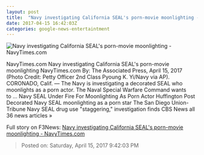 ```yaml
---
layout: post
title:  "Navy investigating California SEAL's porn-movie moonlighting - NavyTimes.com"
date: 2017-04-15 16:42:03Z
categories: google-news-entertaintment
---
```


![Navy investigating California SEAL's porn-movie moonlighting - NavyTimes.com](http://snagfilms-a.akamaihd.net/0a/7c/ba667ff145988c54aff2de581a15/joseph-schmidt-iii.jpg)

NavyTimes.com Navy investigating California SEAL's porn-movie moonlighting NavyTimes.com By: The Associated Press, April 15, 2017 (Photo Credit: Petty Officer 2nd Class Pyoung K. Yi/Navy via AP). CORONADO, Calif. — The Navy is investigating a decorated SEAL who moonlights as a porn actor. The Naval Special Warfare Command wants to ... Navy SEAL Under Fire For Moonlighting As Porn Actor Huffington Post Decorated Navy SEAL moonlighting as a porn star The San Diego Union-Tribune Navy SEAL drug use "staggering," investigation finds CBS News all 36 news articles »


Full story on F3News: [Navy investigating California SEAL's porn-movie moonlighting - NavyTimes.com](http://www.f3nws.com/n/aPAenC)

> Posted on: Saturday, April 15, 2017 9:42:03 PM
